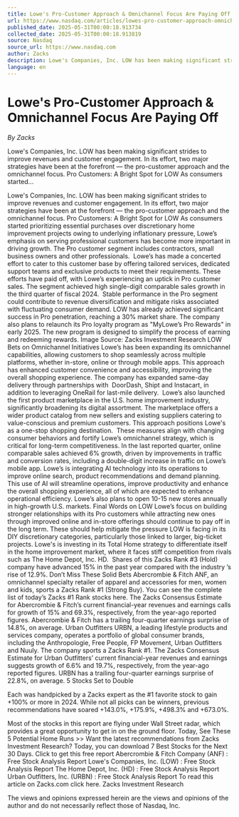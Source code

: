 ```yaml
---
title: Lowe's Pro-Customer Approach & Omnichannel Focus Are Paying Off
url: https://www.nasdaq.com/articles/lowes-pro-customer-approach-omnichannel-focus-are-paying
published_date: 2025-05-31T00:00:18.913734
collected_date: 2025-05-31T00:00:18.913819
source: Nasdaq
source_url: https://www.nasdaq.com
author: Zacks
description: Lowe's Companies, Inc. LOW has been making significant strides to improve revenues and customer engagement. In its effort, two major strategies have been at the forefront — the pro-customer approach and the omnichannel focus. Pro Customers: A Bright Spot for LOW As consumers started...
language: en
---
```


# Lowe's Pro-Customer Approach & Omnichannel Focus Are Paying Off

*By Zacks*

Lowe's Companies, Inc. LOW has been making significant strides to improve revenues and customer engagement. In its effort, two major strategies have been at the forefront — the pro-customer approach and the omnichannel focus. Pro Customers: A Bright Spot for LOW As consumers started...

Lowe's Companies, Inc. LOW has been making significant strides to improve revenues and customer engagement. In its effort, two major strategies have been at the forefront — the pro-customer approach and the omnichannel focus. Pro Customers: A Bright Spot for LOW As consumers started prioritizing essential purchases over discretionary home improvement projects owing to underlying inflationary pressure, Lowe’s emphasis on serving professional customers has become more important in driving growth. The Pro customer segment includes contractors, small business owners and other professionals.  Lowe’s has made a concerted effort to cater to this customer base by offering tailored services, dedicated support teams and exclusive products to meet their requirements. These efforts have paid off, with Lowe’s experiencing an uptick in Pro customer sales. The segment achieved high single-digit comparable sales growth in the third quarter of fiscal 2024.  Stable performance in the Pro segment could contribute to revenue diversification and mitigate risks associated with fluctuating consumer demand. LOW has already achieved significant success in Pro penetration, reaching a 30% market share. The company also plans to relaunch its Pro loyalty program as "MyLowe’s Pro Rewards" in early 2025. The new program is designed to simplify the process of earning and redeeming rewards. 
 Image Source: Zacks Investment Research LOW Bets on Omnichannel Initiatives Lowe’s has been expanding its omnichannel capabilities, allowing customers to shop seamlessly across multiple platforms, whether in-store, online or through mobile apps. This approach has enhanced customer convenience and accessibility, improving the overall shopping experience. The company has expanded same-day delivery through partnerships with  DoorDash, Shipt and Instacart, in addition to leveraging OneRail for last-mile delivery.  Lowe’s also launched the first product marketplace in the U.S. home improvement industry, significantly broadening its digital assortment. The marketplace offers a wider product catalog from new sellers and existing suppliers catering to value-conscious and premium customers. This approach positions Lowe's as a one-stop shopping destination.  These measures align with changing consumer behaviors and fortify Lowe’s omnichannel strategy, which is critical for long-term competitiveness. In the last reported quarter, online comparable sales achieved 6% growth, driven by improvements in traffic and conversion rates, including a double-digit increase in traffic on Lowe’s mobile app. Lowe’s is integrating AI technology into its operations to improve online search, product recommendations and demand planning. This use of AI will streamline operations, improve productivity and enhance the overall shopping experience, all of which are expected to enhance operational efficiency. Lowe’s also plans to open 10-15 new stores annually in high-growth U.S. markets. Final Words on LOW Lowe’s focus on building stronger relationships with its Pro customers while attracting new ones through improved online and in-store offerings should continue to pay off in the long term. These should help mitigate the pressure LOW is facing in its DIY discretionary categories, particularly those linked to larger, big-ticket projects. Lowe's is investing in its Total Home strategy to differentiate itself in the home improvement market, where it faces stiff competition from rivals such as The Home Depot, Inc. HD.  Shares of this Zacks Rank #3 (Hold) company have advanced 15% in the past year compared with the industry ’s rise of 12.9%. Don’t Miss These Solid Bets Abercrombie &amp; Fitch ANF, an omnichannel specialty retailer of apparel and accessories for men, women and kids, sports a Zacks Rank #1 (Strong Buy). You can see the complete list of today’s Zacks #1 Rank stocks here. The Zacks Consensus Estimate for Abercrombie &amp; Fitch’s current financial-year revenues and earnings calls for growth of 15% and 69.3%, respectively, from the year-ago reported figures. Abercrombie &amp; Fitch has a trailing four-quarter earnings surprise of 14.8%, on average. Urban Outfitters URBN, a leading lifestyle products and services company, operates a portfolio of global consumer brands, including the Anthropologie, Free People, FP Movement, Urban Outfitters and Nuuly. The company sports a Zacks Rank #1. The Zacks Consensus Estimate for Urban Outfitters’ current financial-year revenues and earnings suggests growth of 6.6% and 19.7%, respectively, from the year-ago reported figures. URBN has a trailing four-quarter earnings surprise of 22.8%, on average. 
 5 Stocks Set to Double 
 
 Each was handpicked by a Zacks expert as the #1 favorite stock to gain +100% or more in 2024. While not all picks can be winners, previous recommendations have soared +143.0%, +175.9%, +498.3% and +673.0%. 
 
 Most of the stocks in this report are flying under Wall Street radar, which provides a great opportunity to get in on the ground floor. Today, See These 5 Potential Home Runs &gt;&gt; Want the latest recommendations from Zacks Investment Research? Today, you can download 7 Best Stocks for the Next 30 Days. Click to get this free report Abercrombie &amp; Fitch Company (ANF) : Free Stock Analysis Report Lowe's Companies, Inc. (LOW) : Free Stock Analysis Report The Home Depot, Inc. (HD) : Free Stock Analysis Report Urban Outfitters, Inc. (URBN) : Free Stock Analysis Report To read this article on Zacks.com click here. Zacks Investment Research

The views and opinions expressed herein are the views and opinions of the author and do not necessarily reflect those of Nasdaq, Inc.